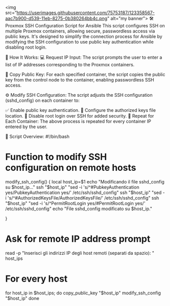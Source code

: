 <img src=”https://userimages.githubusercontent.com/75753187/123358567-aac7b900-d539-11eb-8275-0b380264bb4c.png" alt="my banner">
🛠️ Proxmox SSH Configuration Script for Ansible
This script configures SSH on multiple Proxmox containers, allowing secure, passwordless access via public keys. 
It's designed to simplify the connection process for Ansible by modifying the SSH configuration to use public key authentication while disabling root login.

📝 How It Works:
💻 Request IP Input: The script prompts the user to enter a list of IP addresses corresponding to the Proxmox containers.

🔐 Copy Public Key: For each specified container, the script copies the public key from the control node to the container, enabling passwordless SSH access.

⚙️ Modify SSH Configuration: The script adjusts the SSH configuration (sshd_config) on each container to:

✅ Enable public key authentication.
📂 Configure the authorized keys file location.
🚫 Disable root login over SSH for added security.
🔄 Repeat for Each Container: The above process is repeated for every container IP entered by the user.

📜 Script Overview:
#!/bin/bash

# Function to modify SSH configuration on remote hosts
modify_ssh_config() {
    local host_ip=$1
    echo "Modificando il file sshd_config su $host_ip..."
    ssh "$host_ip" "sed -i 's/^#PubkeyAuthentication yes/PubkeyAuthentication yes/' /etc/ssh/sshd_config"
    ssh "$host_ip" "sed -i 's/^#AuthorizedKeysFile/AuthorizedKeysFile/' /etc/ssh/sshd_config"
    ssh "$host_ip" "sed -i 's/^PermitRootLogin yes/#PermitRootLogin yes/' /etc/ssh/sshd_config"
                echo "File sshd_config modificato su $host_ip."
    
}
# Ask for remote IP address prompt
read -p "Inserisci gli indirizzi IP degli host remoti (separati da spazio): " host_ips

# For every host
for host_ip in $host_ips; do
    copy_public_key "$host_ip"
    modify_ssh_config "$host_ip"
done



